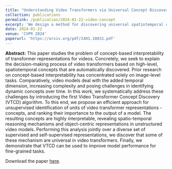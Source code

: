 ```yaml
---
title: "Understanding Video Transformers via Universal Concept Discovery"
collection: publications
permalink: /publication/2024-01-22-video-concept
excerpt: 'We design a method for discovering universal spatiotemporal concepts in deep video transformers.'
date: 2024-01-22
venue: 'CVPR 2024'
paperurl: 'https://arxiv.org/pdf/2401.10831.pdf'
---
```


**Abstract:** This paper studies the problem of concept-based interpretability of transformer representations for videos. Concretely, we seek to explain the decision-making process of video transformers based on high-level, spatiotemporal concepts that are automatically discovered. Prior research on concept-based interpretability has concentrated solely on image-level tasks. Comparatively, video models deal with the added temporal dimension, increasing complexity and posing challenges in identifying dynamic concepts over time. In this work, we systematically address these challenges by introducing the first Video Transformer Concept Discovery (VTCD) algorithm. To this end, we propose an efficient approach for unsupervised identification of units of video transformer representations - concepts, and ranking their importance to the output of a model. The resulting concepts are highly interpretable, revealing spatio-temporal reasoning mechanisms and object-centric representations in unstructured video models. Performing this analysis jointly over a diverse set of supervised and self-supervised representations, we discover that some of these mechanism are universal in video transformers. Finally, we demonstrate that VTCD can be used to improve model performance for fine-grained tasks.


Download the paper [here](https://arxiv.org/abs/2401.10831).
